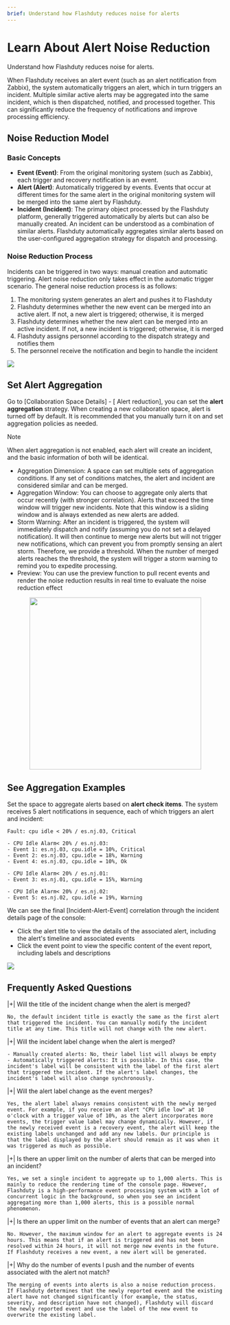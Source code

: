 ```yaml
---
brief: Understand how Flashduty reduces noise for alerts
---
```


# Learn About Alert Noise Reduction

Understand how Flashduty reduces noise for alerts.

When Flashduty receives an alert event (such as an alert notification from Zabbix), the system automatically triggers an alert, which in turn triggers an incident. Multiple similar active alerts may be aggregated into the same incident, which is then dispatched, notified, and processed together. This can significantly reduce the frequency of notifications and improve processing efficiency.

## Noise Reduction Model

### Basic Concepts

- **Event (Event)**: From the original monitoring system (such as Zabbix), each trigger and recovery notification is an event.
- **Alert (Alert)**: Automatically triggered by events. Events that occur at different times for the same alert in the original monitoring system will be merged into the same alert by Flashduty.
- **Incident (Incident)**: The primary object processed by the Flashduty platform, generally triggered automatically by alerts but can also be manually created. An incident can be understood as a combination of similar alerts. Flashduty automatically aggregates similar alerts based on the user-configured aggregation strategy for dispatch and processing.

### Noise Reduction Process

Incidents can be triggered in two ways: manual creation and automatic triggering. Alert noise reduction only takes effect in the automatic trigger scenario. The general noise reduction process is as follows:

1. The monitoring system generates an alert and pushes it to Flashduty
2. Flashduty determines whether the new event can be merged into an active alert. If not, a new alert is triggered; otherwise, it is merged
3. Flashduty determines whether the new alert can be merged into an active incident. If not, a new incident is triggered; otherwise, it is merged
4. Flashduty assigns personnel according to the dispatch strategy and notifies them
5. The personnel receive the notification and begin to handle the incident

![](https://fcdoc.github.io/img/zh/flashduty/alter/what_is_noise_reduction/1.avif)

## Set Alert Aggregation

Go to [Collaboration Space Details] - [ Alert reduction], you can set the **alert aggregation** strategy. When creating a new collaboration space, alert is turned off by default. It is recommended that you manually turn it on and set aggregation policies as needed.

> [!NOTE]
> When alert aggregation is not enabled, each alert will create an incident, and the basic information of both will be identical.

- Aggregation Dimension: A space can set multiple sets of aggregation conditions. If any set of conditions matches, the alert and incident are considered similar and can be merged.
- Aggregation Window: You can choose to aggregate only alerts that occur recently (with stronger correlation). Alerts that exceed the time window will trigger new incidents. Note that this window is a sliding window and is always extended as new alerts are added.
- Storm Warning: After an incident is triggered, the system will immediately dispatch and notify (assuming you do not set a delayed notification). It will then continue to merge new alerts but will not trigger new notifications, which can prevent you from promptly sensing an alert storm. Therefore, we provide a threshold. When the number of merged alerts reaches the threshold, the system will trigger a storm warning to remind you to expedite processing.
- Preview: You can use the preview function to pull recent events and render the noise reduction results in real time to evaluate the noise reduction effect

<img src="https://fcdoc.github.io/img/zh/flashduty/alter/what_is_noise_reduction/2.avif" style="display: block; margin: 0 auto;" height="400">

## See Aggregation Examples

Set the space to aggregate alerts based on **alert check items**. The system receives 5 alert notifications in sequence, each of which triggers an alert and incident:

```i18n
Fault: cpu idle < 20% / es.nj.03, Critical

- CPU Idle Alarm< 20% / es.nj.03:
- Event 1: es.nj.03, cpu.idle = 10%, Critical
- Event 2: es.nj.03, cpu.idle = 18%, Warning
- Event 4: es.nj.03, cpu.idle = 10%, Ok

- CPU Idle Alarm< 20% / es.nj.01:
- Event 3: es.nj.01, cpu.idle = 15%, Warning

- CPU Idle Alarm< 20% / es.nj.02:
- Event 5: es.nj.02, cpu.idle = 19%, Warning
```

We can see the final [Incident-Alert-Event] correlation through the incident details page of the console:
- Click the alert title to view the details of the associated alert, including the alert's timeline and associated events
- Click the event point to view the specific content of the event report, including labels and descriptions

![](https://fcdoc.github.io/img/zh/flashduty/alter/what_is_noise_reduction/3.avif)

## Frequently Asked Questions

|+| Will the title of the incident change when the alert is merged?

    No, the default incident title is exactly the same as the first alert that triggered the incident. You can manually modify the incident title at any time. This title will not change with the new alert.

|+| Will the incident label change when the alert is merged?

    - Manually created alerts: No, their label list will always be empty
    - Automatically triggered alerts: It is possible. In this case, the incident's label will be consistent with the label of the first alert that triggered the incident. If the alert's label changes, the incident's label will also change synchronously.

|+| Will the alert label change as the event merges?

    Yes, the alert label always remains consistent with the newly merged event. For example, if you receive an alert "CPU idle low" at 10 o'clock with a trigger value of 10%, as the alert incorporates more events, the trigger value label may change dynamically. However, if the newly received event is a recovery event, the alert will keep the existing labels unchanged and add any new labels. Our principle is that the label displayed by the alert should remain as it was when it was triggered as much as possible.

|+| Is there an upper limit on the number of alerts that can be merged into an incident?

    Yes, we set a single incident to aggregate up to 1,000 alerts. This is mainly to reduce the rendering time of the console page. However, Flashduty is a high-performance event processing system with a lot of concurrent logic in the background, so when you see an incident aggregating more than 1,000 alerts, this is a possible normal phenomenon.

|+| Is there an upper limit on the number of events that an alert can merge?

    No. However, the maximum window for an alert to aggregate events is 24 hours. This means that if an alert is triggered and has not been resolved within 24 hours, it will not merge new events in the future. If Flashduty receives a new event, a new alert will be generated.

|+| Why do the number of events I push and the number of events associated with the alert not match?

    The merging of events into alerts is also a noise reduction process. If Flashduty determines that the newly reported event and the existing alert have not changed significantly (for example, the status, severity, and description have not changed), Flashduty will discard the newly reported event and use the label of the new event to overwrite the existing label.